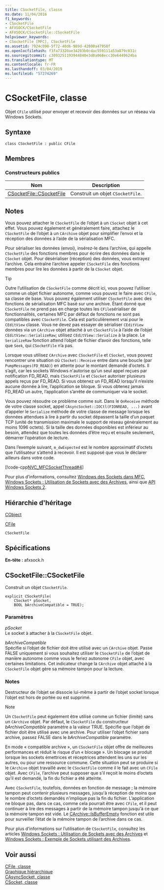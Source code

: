 ```yaml
---
title: CSocketFile, classe
ms.date: 11/04/2016
f1_keywords:
- CSocketFile
- AFXSOCK/CSocketFile
- AFXSOCK/CSocketFile::CSocketFile
helpviewer_keywords:
- CSocketFile [MFC], CSocketFile
ms.assetid: 7924c098-5f72-40d6-989d-42800a47958f
ms.openlocfilehash: f3fa73320ae34283b0cdac559111a53a879c031c
ms.sourcegitcommit: c3093251193944840e3d0a068ecc30e6449624ba
ms.translationtype: MT
ms.contentlocale: fr-FR
ms.lasthandoff: 03/04/2019
ms.locfileid: "57274269"
---
```

# <a name="csocketfile-class"></a>CSocketFile, classe

Objet `CFile` utilisé pour envoyer et recevoir des données sur un réseau via Windows Sockets.

## <a name="syntax"></a>Syntaxe

```
class CSocketFile : public CFile
```

## <a name="members"></a>Membres

### <a name="public-constructors"></a>Constructeurs publics

|Nom|Description|
|----------|-----------------|
|[CSocketFile::CSocketFile](#csocketfile)|Construit un objet `CSocketFile`.|

## <a name="remarks"></a>Notes

Vous pouvez attacher le `CSocketFile` de l’objet à un `CSocket` objet à cet effet. Vous pouvez également et généralement faire, attachez le `CSocketFile` de l’objet à un `CArchive` objet pour simplifier l’envoi et la réception des données à l’aide de la sérialisation MFC.

Pour sérialiser les données (envoi), insérez-le dans l’archive, qui appelle `CSocketFile` des fonctions membres pour écrire des données dans le `CSocket` objet. Pour désérialiser (réception) des données, vous extrayez l’archive. Cela entraîne l’archive appeler `CSocketFile` des fonctions membres pour lire les données à partir de la `CSocket` objet.

> [!TIP]
>  Outre l’utilisation de `CSocketFile` comme décrit ici, vous pouvez l’utiliser comme un objet fichier autonome, comme vous pouvez le faire avec `CFile`, sa classe de base. Vous pouvez également utiliser `CSocketFile` avec des fonctions de sérialisation MFC basé sur une archive. Étant donné que `CSocketFile` ne prend pas en charge toutes les `CFile`sérialiser de fonctionnalités, certaines MFC par défaut de fonctions ne sont pas compatibles avec `CSocketFile`. Cela est particulièrement vrai pour le `CEditView` classe. Vous ne devez pas essayer de sérialiser `CEditView` données via un `CArchive` objet attaché à un `CSocketFile` à l’aide de l’objet `CEditView::SerializeRaw`; utilisez `CEditView::Serialize` à la place. Le `SerializeRaw` fonction attend l’objet de fichier d’avoir des fonctions, telle que `Seek`, qui `CSocketFile` n’a pas.

Lorsque vous utilisez `CArchive` avec `CSocketFile` et `CSocket`, vous pouvez rencontrer une situation où `CSocket::Receive` entre dans une boucle (par `PumpMessages(FD_READ)`) en attente pour le montant demandé d’octets. Il s’agit, car les sockets Windows n'autorise qu’un seul appel reçues par notification FD_READ, mais `CSocketFile` et `CSocket` autoriser plusieurs appels reçus par FD_READ. Si vous obtenez un FD_READ lorsqu’il n’existe aucune donnée à lire, l’application se bloque. Si vous obtenez jamais FD_READ un autre, l’application s’arrête de communiquer via le socket.

Vous pouvez résoudre ce problème comme suit. Dans le `OnReceive` méthode de votre classe socket, appel `CAsyncSocket::IOCtl(FIONREAD, ...)` avant d’appeler le `Serialize` méthode de votre classe de message lorsque les données attendues à lire à partir du socket dépassent la taille d’un paquet TCP (unité de transmission maximale le support de réseau généralement au moins 1096 octets). Si la taille des données disponibles est inférieur au besoin, attendez que toutes les données d’être reçu et ensuite seulement, démarrer l’opération de lecture.

Dans l’exemple suivant, `m_dwExpected` est le nombre approximatif d’octets que l’utilisateur s’attend à recevoir. Il est supposé que vous le déclarer ailleurs dans votre code.

[!code-cpp[NVC_MFCSocketThread#4](../../mfc/reference/codesnippet/cpp/csocketfile-class_1.cpp)]

Pour plus d’informations, consultez [Windows des Sockets dans MFC](../../mfc/windows-sockets-in-mfc.md), [Windows Sockets : Utilisation de Sockets avec des Archives](../../mfc/windows-sockets-using-sockets-with-archives.md), ainsi que [API Windows Sockets 2](/windows/desktop/WinSock/windows-sockets-start-page-2).

## <a name="inheritance-hierarchy"></a>Hiérarchie d'héritage

[CObject](../../mfc/reference/cobject-class.md)

[CFile](../../mfc/reference/cfile-class.md)

`CSocketFile`

## <a name="requirements"></a>Spécifications

**En-tête :** afxsock.h

##  <a name="csocketfile"></a>  CSocketFile::CSocketFile

Construit un objet `CSocketFile`.

```
explicit CSocketFile(
    CSocket* pSocket,
    BOOL bArchiveCompatible = TRUE);
```

### <a name="parameters"></a>Paramètres

*pSocket*<br/>
Le socket à attacher à la `CSocketFile` objet.

*bArchiveCompatible*<br/>
Spécifie si l’objet de fichier doit être utilisé avec un `CArchive` objet. Passe FALSE uniquement si vous souhaitez utiliser le `CSocketFile` de l’objet de manière autonome comme vous le feriez autonome `CFile` objet, avec certaines limitations. Cet indicateur change la `CArchive` objet attaché à la `CSocketFile` objet gère sa mémoire tampon pour la lecture.

### <a name="remarks"></a>Notes

Destructeur de l’objet se dissocie lui-même à partir de l’objet socket lorsque l’objet est hors de portée ou est supprimé.

> [!NOTE]
>  Un `CSocketFile` peut également être utilisé comme un fichier (limité) sans un `CArchive` objet. Par défaut, le `CSocketFile` du constructeur *bArchiveCompatible* paramètre a la valeur TRUE. Spécifie que l’objet de fichier doit être utilisé avec une archive. Pour utiliser l’objet fichier sans archive, passez FALSE dans le *bArchiveCompatible* paramètre.

En mode « compatible archive », un `CSocketFile` objet offre de meilleures performances et réduit le risque d’un « blocage ». Un blocage se produit lorsque les sockets émettrices et réceptrices attendent les uns sur les autres, ou pour une ressource commune. Cette situation peut se produire si le `CArchive` objet travaillé avec le `CSocketFile` comme il le fait avec un `CFile` objet. Avec `CFile`, l’archive peut supposer que s’il reçoit le moins d’octets qu’il est demandé, la fin du fichier a été atteinte.

Avec `CSocketFile`, toutefois, données en fonction de message ; la mémoire tampon peut contenir plusieurs messages, jusqu'à réception de moins que le nombre d’octets demandés n’implique pas la fin du fichier. L’application ne bloque pas, dans ce cas, comme cela pourrait être avec `CFile`, et il peut continuer à lire des messages à partir de la mémoire tampon jusqu'à ce que la mémoire tampon est vide. Le [CArchive::IsBufferEmpty](../../mfc/reference/carchive-class.md#isbufferempty) fonction est utile pour surveiller l’état de la mémoire tampon de l’archive dans ce cas.

Pour plus d’informations sur l’utilisation de `CSocketFile`, consultez les articles [Windows Sockets : Utilisation de Sockets avec des Archives](../../mfc/windows-sockets-using-sockets-with-archives.md) et [Windows Sockets : Exemple de Sockets utilisant des Archives](../../mfc/windows-sockets-example-of-sockets-using-archives.md).

## <a name="see-also"></a>Voir aussi

[CFile, classe](../../mfc/reference/cfile-class.md)<br/>
[Graphique hiérarchique](../../mfc/hierarchy-chart.md)<br/>
[CAsyncSocket, classe](../../mfc/reference/casyncsocket-class.md)<br/>
[CSocket, classe](../../mfc/reference/csocket-class.md)
